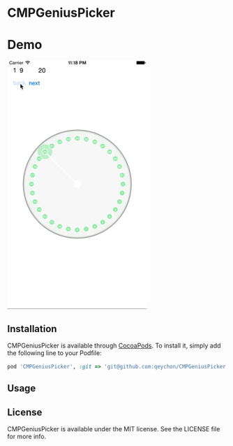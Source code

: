 # CMPGeniusPicker

# Demo

![CMPGeniusPicker](https://raw.githubusercontent.com/qeychon/CMPGeniusPicker/master/demo.gif)


## Installation

CMPGeniusPicker is available through [CocoaPods](http://cocoapods.org). To install
it, simply add the following line to your Podfile:

```ruby
pod 'CMPGeniusPicker', :git => 'git@github.com:qeychon/CMPGeniusPicker.git'
```
## Usage

 

## License

CMPGeniusPicker is available under the MIT license. See the LICENSE file for more info.

